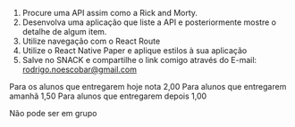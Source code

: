 1) Procure uma API assim como a Rick and Morty.
2) Desenvolva uma aplicação que liste a API e posteriormente mostre o detalhe de algum item.
3) Utilize navegação com o React Route
4) Utilize o React Native Paper e aplique estilos à sua aplicação
5) Salve no SNACK e compartilhe o link comigo através do E-mail: rodrigo.noescobar@gmail.com

Para os alunos que entregarem hoje nota 2,00
Para alunos que entregarem amanhã 1,50
Para alunos que entregarem depois 1,00

Não pode ser em grupo